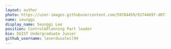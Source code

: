 ```yaml
---
layout: author
photo: https://user-images.githubusercontent.com/59784459/91744697-d0738280-ebf4-11ea-87f3-3b75f36f5dd3.jpg
name: seunggi
display_name: Seunggi Lee
position: Control&Planning Part leader
bio: DGIST Undergraduate Junior
github_username: leverdusoleil99
---
```



